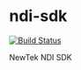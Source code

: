 # ndi-sdk

[![Build Status](https://travis-ci.org/UnitedRPMs/ndi-sdk.svg?branch=master)](https://travis-ci.org/UnitedRPMs/ndi-sdk)

NewTek NDI SDK
